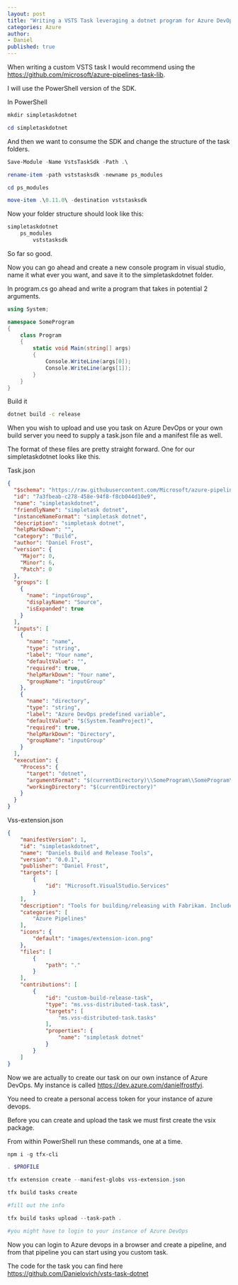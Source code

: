 ```yaml
---
layout: post
title: "Writing a VSTS Task leveraging a dotnet program for Azure DevOps"
categories: Azure
author:
- Daniel
published: true
---
```


When writing a custom VSTS task I would recommend using the https://github.com/microsoft/azure-pipelines-task-lib.

I will use the PowerShell version of the SDK.

In PowerShell

```powershell
mkdir simpletaskdotnet

cd simpletaskdotnet
```

And then we want to consume the SDK and change the structure of the task folders.

```powershell
Save-Module -Name VstsTaskSdk -Path .\

rename-item -path vststasksdk -newname ps_modules 

cd ps_modules

move-item .\0.11.0\ -destination vststasksdk

```

Now your folder structure should look like this:

```powershell
simpletaskdotnet
    ps_modules
        vststasksdk
```

So far so good.

Now you can go ahead and create a new console program in visual studio, name it what ever you want, and save it to the simpletaskdotnet folder.

In program.cs go ahead and write a program that takes in potential 2 arguments.

```csharp
using System;

namespace SomeProgram
{
    class Program
    {
        static void Main(string[] args)
        {
            Console.WriteLine(args[0]);
            Console.WriteLine(args[1]);
        }
    }
}
```

Build it 

```cmd
dotnet build -c release
```

When you wish to upload and use you task on Azure DevOps or your own build server you need to supply a task.json file and a manifest file as well.

The format of these files are pretty straight forward. One for our simpletaskdotnet looks like this.

Task.json

```json
{
  "$schema": "https://raw.githubusercontent.com/Microsoft/azure-pipelines-task-lib/master/tasks.schema.json",
  "id": "7a3fbeab-c278-458e-94f8-f8cb044d10e9",
  "name": "simpletaskdotnet",
  "friendlyName": "simpletask dotnet",
  "instanceNameFormat": "simpletask dotnet",
  "description": "simpletask dotnet",
  "helpMarkDown": "",
  "category": "Build",
  "author": "Daniel Frost",
  "version": {
    "Major": 0,
    "Minor": 6,
    "Patch": 0
  },
  "groups": [
    {
      "name": "inputGroup",
      "displayName": "Source",
      "isExpanded": true
    }
  ],
  "inputs": [
    {
      "name": "name",
      "type": "string",
      "label": "Your name",
      "defaultValue": "",
      "required": true,
      "helpMarkDown": "Your name",
      "groupName": "inputGroup"
    },
    {
      "name": "directory",
      "type": "string",
      "label": "Azure DevOps predefined variable",
      "defaultValue": "$(System.TeamProject)",
      "required": true,
      "helpMarkDown": "Directory",
      "groupName": "inputGroup"
    }
  ],
  "execution": {
    "Process": {
      "target": "dotnet",
      "argumentFormat": "$(currentDirectory)\\SomeProgram\\SomeProgram\\bin\\Release\\netcoreapp3.1\\SomeProgram.dll /name:\"$(name)\" \"$(directory)\" ",
      "workingDirectory": "$(currentDirectory)"
    }
  }
}
```

Vss-extension.json

```json
{
    "manifestVersion": 1,
    "id": "simpletaskdotnet",
    "name": "Daniels Build and Release Tools",
    "version": "0.0.1",
    "publisher": "Daniel Frost",
    "targets": [
        {
            "id": "Microsoft.VisualStudio.Services"
        }
    ],    
    "description": "Tools for building/releasing with Fabrikam. Includes one build/release task.",
    "categories": [
        "Azure Pipelines"
    ],
    "icons": {
        "default": "images/extension-icon.png"        
    },
    "files": [
        {
            "path": "."
        }
    ],
    "contributions": [
        {
            "id": "custom-build-release-task",
            "type": "ms.vss-distributed-task.task",
            "targets": [
                "ms.vss-distributed-task.tasks"
            ],
            "properties": {
                "name": "simpletask dotnet"
            }
        }
    ]
}
```

Now we are actually to create our task on our own instance of Azure DevOps. My instance is called https://dev.azure.com/danielfrostfyi.

You need to create a personal access token for your instance of azure devops. 

Before you can create and upload the task we must first create the vsix package.

From within PowerShell run these commands, one at a time.

```powershell
npm i -g tfx-cli

. $PROFILE

tfx extension create --manifest-globs vss-extension.json

tfx build tasks create 

#fill out the info

tfx build tasks upload --task-path .

#you might have to login to your instance of Azure DevOps 
```

Now you can login to Azure devops in a browser and create a pipeline, and from that pipeline you can start using you custom task.

The code for the task you can find here https://github.com/Danielovich/vsts-task-dotnet